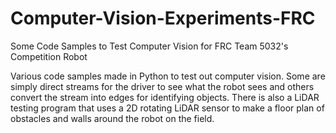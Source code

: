 # Computer-Vision-Experiments-FRC
Some Code Samples to Test Computer Vision for FRC Team 5032's Competition Robot

Various code samples made in Python to test out computer vision. Some are simply direct streams for the driver to see what the robot sees and others convert the stream into edges for identifying objects. There is also a LiDAR testing program that uses a 2D rotating LiDAR sensor to make a floor plan of obstacles and walls around the robot on the field.
